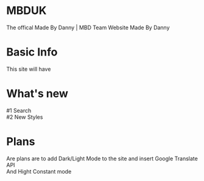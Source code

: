 # MBDUK
The offical Made By Danny | MBD Team Website Made By Danny
# Basic Info
This site will have 

# What's new
#1 Search<br>#2 New Styles

# Plans
Are plans are to add Dark/Light Mode to the site and insert Google Translate API<br>And Hight Constant mode


